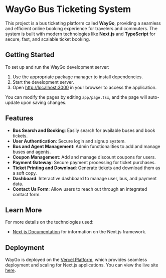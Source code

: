 # WayGo Bus Ticketing System
 

This project is a bus ticketing platform called **WayGo**, providing a seamless and efficient online booking experience for travelers and commuters. The system is built with modern technologies like **Next.js** and **TypeScript** for secure, fast, and scalable ticket booking.

## Getting Started

To set up and run the WayGo development server:

1. Use the appropriate package manager to install dependencies.
2. Start the development server.
3. Open [http://localhost:3000](http://localhost:3000) in your browser to access the application.

You can modify the pages by editing `app/page.tsx`, and the page will auto-update upon saving changes.

## Features

- **Bus Search and Booking**: Easily search for available buses and book tickets.
- **User Authentication**: Secure login and signup system.
- **Bus and Agent Management**: Admin functionalities to add and manage buses and agents.
- **Coupon Management**: Add and manage discount coupons for users.
- **Payment Gateway**: Secure payment processing for ticket purchases.
- **Ticket Printing and Download**: Generate tickets and download them as a soft copy.
- **Dashboard**: Interactive dashboard to manage user, bus, and payment data.
- **Contact Us Form**: Allow users to reach out through an integrated contact form.

## Learn More

For more details on the technologies used:

- [Next.js Documentation](https://nextjs.org/docs) for information on the Next.js framework.

## Deployment

WayGo is deployed on the [Vercel Platform](https://vercel.com/), which provides seamless deployment and scaling for Next.js applications. You can view the live site [here](https://waygobustravels.vercel.app/).
